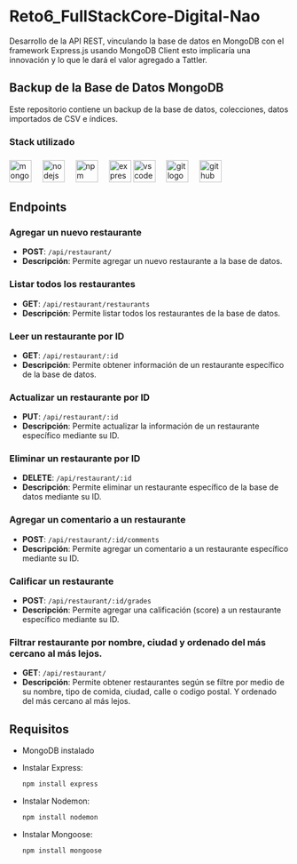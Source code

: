 # Reto6_FullStackCore-Digital-Nao
Desarrollo de la API REST, vinculando la base de datos en MongoDB con el framework Express.js usando
MongoDB Client esto implicaría una innovación y lo que le dará el valor agregado a Tattler.

## Backup de la Base de Datos MongoDB

Este repositorio contiene un backup de la base de datos, colecciones, datos importados de CSV e índices.

### Stack utilizado 

###

<div align="left">
  <img src="https://cdn.jsdelivr.net/gh/devicons/devicon/icons/mongodb/mongodb-original.svg" height="40" alt="mongodb logo"  />
  <img width="12" />
  <img src="https://cdn.jsdelivr.net/gh/devicons/devicon/icons/nodejs/nodejs-original.svg" height="40" alt="nodejs logo"  />
  <img width="12" />
  <img src="https://cdn.jsdelivr.net/gh/devicons/devicon/icons/npm/npm-original-wordmark.svg" height="40" alt="npm logo"  />
  <img width="12" />
  <img src="https://cdn.jsdelivr.net/gh/devicons/devicon/icons/express/express-original.svg" height="40" alt="express logo"  />
  <img src="https://cdn.jsdelivr.net/gh/devicons/devicon/icons/vscode/vscode-original.svg" height="40" alt="vscode logo"  />
  <img width="12" />
  <img src="https://cdn.jsdelivr.net/gh/devicons/devicon/icons/git/git-original.svg" height="40" alt="git logo"  />
  <img width="12" />
  <img src="https://skillicons.dev/icons?i=github" height="40" alt="github logo"  />
  <img width="12" />
</div>


## Endpoints

### Agregar un nuevo restaurante
- **POST**: `/api/restaurant/`
- **Descripción**: Permite agregar un nuevo restaurante a la base de datos.

### Listar todos los restaurantes
- **GET**: `/api/restaurant/restaurants`
- **Descripción**: Permite listar todos los restaurantes de la base de datos.

### Leer un restaurante por ID
- **GET**: `/api/restaurant/:id`
- **Descripción**: Permite obtener información de un restaurante específico de la base de datos.

### Actualizar un restaurante por ID
- **PUT**: `/api/restaurant/:id`
- **Descripción**: Permite actualizar la información de un restaurante específico mediante su ID.

### Eliminar un restaurante por ID
- **DELETE**: `/api/restaurant/:id`
- **Descripción**: Permite eliminar un restaurante específico de la base de datos mediante su ID.

### Agregar un comentario a un restaurante
- **POST**: `/api/restaurant/:id/comments`
- **Descripción**: Permite agregar un comentario a un restaurante específico mediante su ID.

### Calificar un restaurante
- **POST**: `/api/restaurant/:id/grades`
- **Descripción**: Permite agregar una calificación (score) a un restaurante específico mediante su ID.

### Filtrar restaurante por nombre, ciudad y ordenado del más cercano al más lejos.
- **GET**: `/api/restaurant/`
- **Descripción**: Permite obtener restaurantes según se filtre por medio de su nombre, tipo de comida, ciudad, calle o codigo postal. Y ordenado del más cercano al más lejos. 
  
## Requisitos

- MongoDB instalado
  
- Instalar Express:
  ```bash
  npm install express
- Instalar Nodemon:
  ```bash
  npm install nodemon
- Instalar Mongoose:
  ```bash
  npm install mongoose
